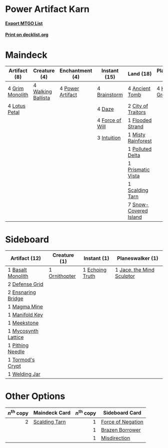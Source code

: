 # Power Artifact Karn

#### [Export MTGO List](../collection/Power%20Artifact%20Karn/Power%20Artifact%20Karn.txt)
#### [Print on decklist.org](http://decklist.org/?deckmain=4%09Ancient%20Tomb%0A4%09Brainstorm%0A2%09City%20of%20Traitors%0A4%09Daze%0A1%09Flooded%20Strand%0A4%09Force%20of%20Will%0A4%09Grim%20Monolith%0A3%09Intuition%0A4%09Karn,%20the%20Great%20Creator%0A4%09Lotus%20Petal%0A1%09Misty%20Rainforest%0A1%09Polluted%20Delta%0A4%09Ponder%0A4%09Power%20Artifact%0A3%09Preordain%0A1%09Prismatic%20Vista%0A1%09Scalding%20Tarn%0A7%09Snow-Covered%20Island%0A4%09Walking%20Ballista&deckside=1%09Basalt%20Monolith%0A2%09Defense%20Grid%0A1%09Echoing%20Truth%0A2%09Ensnaring%20Bridge%0A1%09Jace,%20the%20Mind%20Sculptor%0A1%09Magma%20Mine%0A1%09Manifold%20Key%0A1%09Meekstone%0A1%09Mycosynth%20Lattice%0A1%09Ornithopter%0A1%09Pithing%20Needle%0A1%09Tormod's%20Crypt%0A1%09Welding%20Jar)
# Maindeck

|                                      Artifact (8)                                       |                                        Creature (4)                                         |                                     Enchantment (4)                                     |                                      Instant (15)                                      |                                           Land (18)                                            |                                          Planeswalker (4)                                          |                                     Sorcery (7)                                      |
|-----------------------------------------------------------------------------------------|---------------------------------------------------------------------------------------------|-----------------------------------------------------------------------------------------|----------------------------------------------------------------------------------------|------------------------------------------------------------------------------------------------|----------------------------------------------------------------------------------------------------|--------------------------------------------------------------------------------------|
|4 [Grim Monolith](http://gatherer.wizards.com/Pages/Card/Details.aspx?multiverseid=12626)|4 [Walking Ballista](http://gatherer.wizards.com/Pages/Card/Details.aspx?multiverseid=423848)|4 [Power Artifact](http://gatherer.wizards.com/Pages/Card/Details.aspx?multiverseid=1043)|4 [Brainstorm](http://gatherer.wizards.com/Pages/Card/Details.aspx?multiverseid=3897)   |4 [Ancient Tomb](http://gatherer.wizards.com/Pages/Card/Details.aspx?multiverseid=409567)       |4 [Karn, the Great Creator](http://gatherer.wizards.com/Pages/Card/Details.aspx?multiverseid=460928)|4 [Ponder](http://gatherer.wizards.com/Pages/Card/Details.aspx?multiverseid=451051)   |
|4 [Lotus Petal](http://gatherer.wizards.com/Pages/Card/Details.aspx?multiverseid=420602) |                                                                                             |                                                                                         |4 [Daze](http://gatherer.wizards.com/Pages/Card/Details.aspx?multiverseid=189255)       |2 [City of Traitors](http://gatherer.wizards.com/Pages/Card/Details.aspx?multiverseid=6168)     |                                                                                                    |3 [Preordain](http://gatherer.wizards.com/Pages/Card/Details.aspx?multiverseid=405347)|
|                                                                                         |                                                                                             |                                                                                         |4 [Force of Will](http://gatherer.wizards.com/Pages/Card/Details.aspx?multiverseid=3107)|1 [Flooded Strand](http://gatherer.wizards.com/Pages/Card/Details.aspx?multiverseid=405098)     |                                                                                                    |                                                                                      |
|                                                                                         |                                                                                             |                                                                                         |3 [Intuition](http://gatherer.wizards.com/Pages/Card/Details.aspx?multiverseid=4707)    |1 [Misty Rainforest](http://gatherer.wizards.com/Pages/Card/Details.aspx?multiverseid=405102)   |                                                                                                    |                                                                                      |
|                                                                                         |                                                                                             |                                                                                         |                                                                                        |1 [Polluted Delta](http://gatherer.wizards.com/Pages/Card/Details.aspx?multiverseid=405104)     |                                                                                                    |                                                                                      |
|                                                                                         |                                                                                             |                                                                                         |                                                                                        |1 [Prismatic Vista](http://gatherer.wizards.com/Pages/Card/Details.aspx?multiverseid=464193)    |                                                                                                    |                                                                                      |
|                                                                                         |                                                                                             |                                                                                         |                                                                                        |1 [Scalding Tarn](http://gatherer.wizards.com/Pages/Card/Details.aspx?multiverseid=405107)      |                                                                                                    |                                                                                      |
|                                                                                         |                                                                                             |                                                                                         |                                                                                        |7 [Snow-Covered Island](http://gatherer.wizards.com/Pages/Card/Details.aspx?multiverseid=121130)|                                                                                                    |                                                                                      |


# Sideboard

|                                        Artifact (12)                                         |                                      Creature (1)                                      |                                       Instant (1)                                        |                                          Planeswalker (1)                                          |
|----------------------------------------------------------------------------------------------|----------------------------------------------------------------------------------------|------------------------------------------------------------------------------------------|----------------------------------------------------------------------------------------------------|
|1 [Basalt Monolith](http://gatherer.wizards.com/Pages/Card/Details.aspx?multiverseid=599)     |1 [Ornithopter](http://gatherer.wizards.com/Pages/Card/Details.aspx?multiverseid=129665)|1 [Echoing Truth](http://gatherer.wizards.com/Pages/Card/Details.aspx?multiverseid=405212)|1 [Jace, the Mind Sculptor](http://gatherer.wizards.com/Pages/Card/Details.aspx?multiverseid=442051)|
|2 [Defense Grid](http://gatherer.wizards.com/Pages/Card/Details.aspx?multiverseid=45481)      |                                                                                        |                                                                                          |                                                                                                    |
|2 [Ensnaring Bridge](http://gatherer.wizards.com/Pages/Card/Details.aspx?multiverseid=15866)  |                                                                                        |                                                                                          |                                                                                                    |
|1 [Magma Mine](http://gatherer.wizards.com/Pages/Card/Details.aspx?multiverseid=3597)         |                                                                                        |                                                                                          |                                                                                                    |
|1 [Manifold Key](http://gatherer.wizards.com/Pages/Card/Details.aspx?multiverseid=466984)     |                                                                                        |                                                                                          |                                                                                                    |
|1 [Meekstone](http://gatherer.wizards.com/Pages/Card/Details.aspx?multiverseid=628)           |                                                                                        |                                                                                          |                                                                                                    |
|1 [Mycosynth Lattice](http://gatherer.wizards.com/Pages/Card/Details.aspx?multiverseid=446209)|                                                                                        |                                                                                          |                                                                                                    |
|1 [Pithing Needle](http://gatherer.wizards.com/Pages/Card/Details.aspx?multiverseid=129526)   |                                                                                        |                                                                                          |                                                                                                    |
|1 [Tormod's Crypt](http://gatherer.wizards.com/Pages/Card/Details.aspx?multiverseid=389723)   |                                                                                        |                                                                                          |                                                                                                    |
|1 [Welding Jar](http://gatherer.wizards.com/Pages/Card/Details.aspx?multiverseid=48328)       |                                                                                        |                                                                                          |                                                                                                    |


# Other Options

|*n*<sup>th</sup> copy|                                     Maindeck Card                                      |*n*<sup>th</sup> copy|                                       Sideboard Card                                       |
|--------------------:|----------------------------------------------------------------------------------------|--------------------:|--------------------------------------------------------------------------------------------|
|                    2|[Scalding Tarn](http://gatherer.wizards.com/Pages/Card/Details.aspx?multiverseid=405107)|                    1|[Force of Negation](http://gatherer.wizards.com/Pages/Card/Details.aspx?multiverseid=464001)|
|                     |                                                                                        |                    1|[Brazen Borrower](http://gatherer.wizards.com/Pages/Card/Details.aspx?multiverseid=473001)  |
|                     |                                                                                        |                    1|[Misdirection](http://gatherer.wizards.com/Pages/Card/Details.aspx?multiverseid=382310)     |

